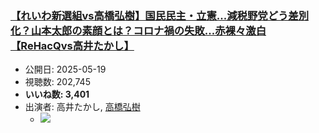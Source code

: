 ### [【れいわ新選組vs高橋弘樹】国民民主・立憲...減税野党どう差別化？山本太郎の素顔とは？コロナ禍の失敗...赤裸々激白【ReHacQvs高井たかし】](https://www.youtube.com/watch?v=0_trjMo8_rs)
-   公開日: 2025-05-19
-   視聴数: 202,745
-   **いいね数: 3,401**
-   出演者: 高井たかし, [高橋弘樹](/rehacq_fan/people/高橋弘樹 "wikilink")
    - [![](https://img.youtube.com/vi/0_trjMo8_rs/hqdefault.jpg)](https://www.youtube.com/watch?v=0_trjMo8_rs)
